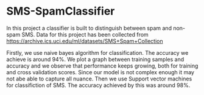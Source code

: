 SMS-SpamClassifier
==================

In this project a classifier is built to distinguish between spam and non-spam SMS. Data for this project has been collected from https://archive.ics.uci.edu/ml/datasets/SMS+Spam+Collection

Firstly, we use naive bayes algorithm for classification. The accuracy we achieve is around 94%. We plot a graph between training samples and accuracy and we observe that performance keeps growing, both for training and cross validation scores. Since our model is not complex enough it may not abe able to capture all nuance. Then we use Support vector machines for classifiction of SMS. The accuracy achieved by this was around 98%. 
